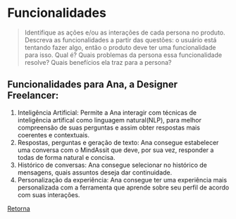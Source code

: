 # Funcionalidades

> Identifique as ações e/ou as interações de cada persona no produto. Descreva as 
> funcionalidades a partir das questões: o usuário está tentando fazer algo, então o 
> produto deve ter uma funcionalidade para isso. Qual é? Quais problemas da persona 
> essa funcionalidade resolve? Quais benefícios ela traz para a persona? 

## Funcionalidades para Ana, a Designer Freelancer:

1. Inteligência Artificial: Permite a Ana interagir com técnicas de inteligência artifical como linguagem natural(NLP), para melhor compreensão de suas perguntas e assim  obter respostas mais coerentes e contextuais.
2. Respostas, perguntas e geração de texto: Ana consegue estabelecer uma conversa com o MindAssit que deve, por sua vez, responder a todas de forma natural e concisa.
3. Histórico de conversas: Ana consegue selecionar no histórico de mensagens, quais assuntos deseja dar continuidade.
4. Personalização da experiência: Ana consegue ter uma experiência mais personalizada com a ferramenta que aprende sobre seu perfil de acordo com suas interações.



[Retorna](../README.md)
